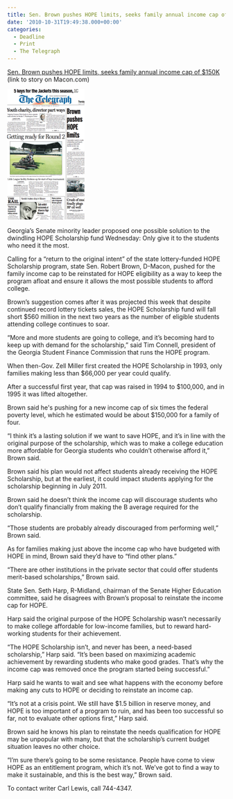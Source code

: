 ```yaml
---
title: Sen. Brown pushes HOPE limits, seeks family annual income cap of $150K
date: '2010-10-31T19:49:38.000+00:00'
categories:
  - Deadline
  - Print
  - The Telegraph
---
```


<a href="http://www.macon.com/2010/08/05/1218531/brown-pushes-hope-limits.html">Sen. Brown pushes HOPE limits, seeks family annual income cap of $150K</a> (link to story on Macon.com)

<img class="size-medium wp-image-289 alignright" title="Screen shot 2010-11-01 at 3.16.03 AM" src="/assets/Screen-shot-2010-11-01-at-3.16.03-AM.png" alt="Screen shot 2010-11-01 at 3.16.03 AM" />

<span style="padding: 0px; margin: 0px;">Georgia’s Senate minority leader proposed one possible solution to the dwindling HOPE Scholarship fund Wednesday: Only give </span>it to the students who need it the most.

Calling for a “return to the original intent” of the state lottery-funded HOPE Scholarship program, state Sen. Robert Brown, D-Macon, pushed for the family income cap to be reinstated for HOPE eligibility as a way to keep the program afloat and ensure it allows the most possible students to afford college.<!--more-->

Brown’s suggestion comes after it was projected this week that despite continued record lottery tickets sales, the HOPE Scholarship fund will fall short $560 million in the next two years as the number of eligible students attending college continues to soar.

“More and more students are going to college, and it’s becoming hard to keep up with demand for the scholarship,” said Tim Connell, president of the Georgia Student Finance Commission that runs the HOPE program.

When then-Gov. Zell Miller first created the HOPE Scholarship in 1993, only families making less than $66,000 per year could qualify.

After a successful first year, that cap was raised in 1994 to $100,000, and in 1995 it was lifted altogether.

Brown said he's pushing for a new income cap of six times the federal poverty level, which he estimated would be about $150,000 for a family of four.

“I think it’s a lasting solution if we want to save HOPE, and it’s in line with the original purpose of the scholarship, which was to make a college education more affordable for Georgia students who couldn’t otherwise afford it,” Brown said.

Brown said his plan would not affect students already receiving the HOPE Scholarship, but at the earliest, it could impact students applying for the scholarship beginning in July 2011.

Brown said he doesn’t think the income cap will discourage students who don’t qualify financially from making the B average required for the scholarship.

“Those students are probably already discouraged from performing well,” Brown said.

As for families making just above the income cap who have budgeted with HOPE in mind, Brown said they’d have to “find other plans.”

“There are other institutions in the private sector that could offer students merit-based scholarships,” Brown said.

State Sen. Seth Harp, R-Midland, chairman of the Senate Higher Education committee, said he disagrees with Brown’s proposal to reinstate the income cap for HOPE.

Harp said the original purpose of the HOPE Scholarship wasn’t necessarily to make college affordable for low-income families, but to reward hard-working students for their achievement.

“The HOPE Scholarship isn’t, and never has been, a need-based scholarship,” Harp said. “It’s been based on maximizing academic achievement by rewarding students who make good grades. That’s why the income cap was removed once the program started being successful.”

Harp said he wants to wait and see what happens with the economy before making any cuts to HOPE or deciding to reinstate an income cap.

“It’s not at a crisis point. We still have $1.5 billion in reserve money, and HOPE is too important of a program to ruin, and has been too successful so far, not to evaluate other options first,” Harp said.

Brown said he knows his plan to reinstate the needs qualification for HOPE may be unpopular with many, but that the scholarship’s current budget situation leaves no other choice.

“I’m sure there’s going to be some resistance. People have come to view HOPE as an entitlement program, which it’s not. We’ve got to find a way to make it sustainable, and this is the best way,” Brown said.

To contact writer Carl Lewis, call 744-4347.

